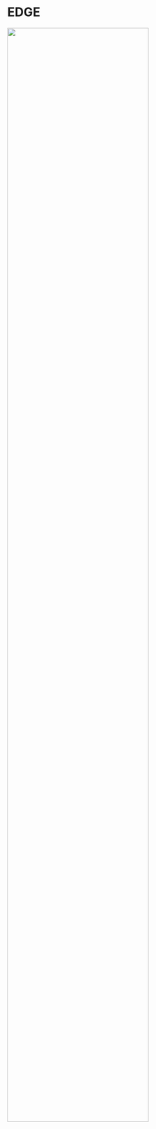 # EDGE
<img width="80%" src="https://user-images.githubusercontent.com/40010921/139482023-5912aa36-d6c9-4027-8357-88934402622e.gif"/>
